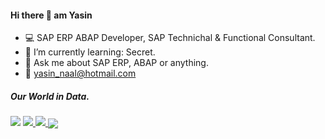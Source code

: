 #### Hi there 👋 am Yasin

- :computer: SAP ERP ABAP Developer, SAP Technichal & Functional Consultant.
- :rocket: I’m currently learning: Secret.
- 💬 Ask me about SAP ERP, ABAP or anything.
- :email: yasin_naal@hotmail.com
##### Our World in Data.
<img src="https://github-readme-stats.vercel.app/api?username=yasinnaal&&show_icons=true&title_color=0017BB&icon_color=504F50&text_color=3B3B3B&bg_color=white">

<a href="https://people.sap.com/yasin.n#overview" rel="nofollow">
<img src="https://devrel-tools-prod-scn-badges-srv.cfapps.eu10.hana.ondemand.com/activity/yasin.n?png=true" /> </a>

<a href="https://people.sap.com/yasin.n#overview" rel="nofollow">
<img src="https://devrel-tools-prod-scn-badges-srv.cfapps.eu10.hana.ondemand.com/showcaseBadges/yasin.n?png=true" /> </a>

<a href="https://github.com/anuraghazra/github-readme-stats">
  <img align="center" src="https://github-readme-stats.vercel.app/api/top-langs/?username=yasinnaal&&show_icons=true&theme=dark">
</a>
